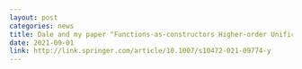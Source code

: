 ```yaml
---
layout: post
categories: news
title: Dale and my paper "Functions-as-constructors Higher-order Unification, Extended Pattern Unification" was accepted for publication in the "Annals of Mathematics and Artificial Intelligence" (Author)
date: 2021-09-01
link: http://link.springer.com/article/10.1007/s10472-021-09774-y
---
```


